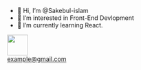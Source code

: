 - 👋 Hi, I’m @Sakebul-islam
- 👀 I’m interested in Front-End Devlopment
- 🌱 I’m currently learning React.

<a href="mailto:example@gmail.com">
  <img src="https://img.icons8.com/color/48/000000/gmail.png" width="48" height="48">
</a>
<br>
<a href="mailto:example@gmail.com">example@gmail.com</a>


<!---
Sakebul-islam/Sakebul-islam is a ✨ special ✨ repository because its `README.md` (this file) appears on your GitHub profile.
You can click the Preview link to take a look at your changes.
--->
